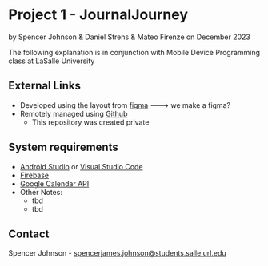 # Project 1 - JournalJourney
by Spencer Johnson & Daniel Strens & Mateo Firenze
on December 2023

The following explanation is in conjunction with Mobile Device Programming class at LaSalle University

## External Links

* Developed using the layout from [figma](https://www.figma.com) ---> we make a figma?
* Remotely managed using [Github](https://github.com/papasj19/JournalJourney)
    * This repository was created private

## System requirements

* [Android Studio](https://developer.android.com/studio) or [Visual Studio Code](https://code.visualstudio.com)
* [Firebase](https://firebase.google.com)
* [Google Calendar API](https://developers.google.com/calendar/api/v3/reference)
* Other Notes:
    * tbd
    * tbd

## Contact

Spencer Johnson - spencerjames.johnson@students.salle.url.edu 
